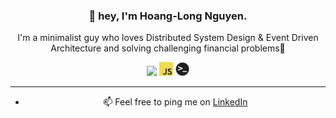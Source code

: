<h3 align="center">👋 hey, I'm Hoang-Long Nguyen.</h3>
<p align="center">I'm a minimalist guy who loves Distributed System Design & Event Driven Architecture and solving challenging financial problems🚀</p>
<div align="center">
<code><img height="22" src="https://user-images.githubusercontent.com/27498814/109383841-4b92c880-78fa-11eb-8848-185b6502e0c1.png"></code>
<code><img height="22" src="https://raw.githubusercontent.com/github/explore/80688e429a7d4ef2fca1e82350fe8e3517d3494d/topics/javascript/javascript.png"></code>
<code><img height="22" src="https://raw.githubusercontent.com/github/explore/80688e429a7d4ef2fca1e82350fe8e3517d3494d/topics/terminal/terminal.png"></code>
<div>
  
---
- 📫 Feel free to ping me on [LinkedIn](https://www.linkedin.com/in/nhlong20/)



